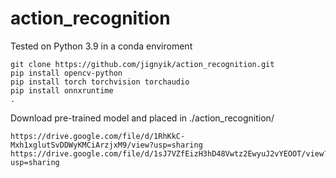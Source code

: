 # action_recognition
Tested on Python 3.9 in a conda enviroment

    git clone https://github.com/jignyik/action_recognition.git 
    pip install opencv-python
    pip install torch torchvision torchaudio
    pip install onnxruntime 
    .

Download pre-trained model and placed in ./action_recognition/<model files>
    
    
    https://drive.google.com/file/d/1RhKkC-Mxh1xglutSvDDWyKMCiArzjxM9/view?usp=sharing 
    https://drive.google.com/file/d/1sJ7VZfEizH3hD48Vwtz2EwyuJ2vYEOOT/view?usp=sharing
    
   
